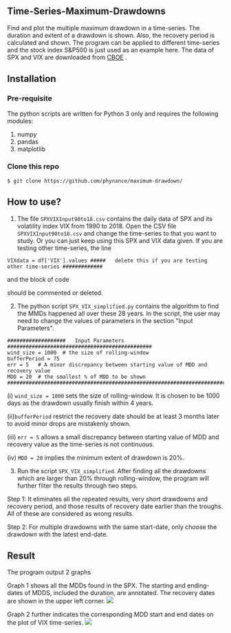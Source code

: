 ## Time-Series-Maximum-Drawdowns
Find and plot the multiple maximum drawdown in a time-series. The duration and extent of a drawdown is shown. Also, the recovery period is calculated and shown.
The program can be applied to different time-series and the stock index S&P500 is just used as an example here. The data of SPX and VIX are downloaded from [CBOE](http://www.cboe.com/products/vix-index-volatility/vix-options-and-futures/vix-index/vix-historical-data) .

## Installation
### Pre-requisite
The python scripts are written for Python 3 only and requires the following modules:
1. numpy
2. pandas
3. matplotlib


### Clone this repo
`$ git clone https://github.com/phynance/maximum-drawdown/`

## How to use?
1. The file `SPXVIXInput90to18.csv` contains the daily data of SPX and its volatility index VIX from 1990 to 2018. Open the CSV file `SPXVIXInput90to18.csv` and change the time-series to that you want to study. Or you can just keep using this SPX and VIX data given. If you are testing other time-series, the line 

``` VIXdata = df['VIX'].values #####   delete this if you are testing other time-series ############# ```

and the block of code

should be commented or deleted. 

2. The python script `SPX_VIX_simplified.py` contains the algorithm to find the MMDs happened all over these 28 years. In the script, the user may need to change the values of parameters in the section "Input Parameters".
```
###################   Input Parameters     ###############################################
wind_size = 1000  # the size of rolling-window 
bufferPeriod = 75 
err = 5   # A minor discrepancy between starting value of MDD and recovery value 
MDD = 20  # the smallest % of MDD to be shown
##########################################################################################
```
(i) ```wind_size = 1000``` sets the size of rolling-window. It is chosen to be 1000 days as the drawdown usually finish within 4 years. 

(ii)```bufferPeriod``` restrict the recovery date should be at least 3 months later to avoid minor drops are mistakenly shown.

(iii) ```err = 5``` allows a small discrepancy between starting value of MDD and recovery value as the time-series is not continuous.

(iv) ```MDD = 20``` implies the minimum extent of drawdown is 20%. 

3. Run the script `SPX_VIX_simplified`. After finding all the drawdowns which are larger than 20% through rolling-window, the program will further filter the results through two steps.

Step 1: It eliminates all the repeated results, very short drawdowns and recovery period, and those results of recovery date earlier than the troughs. All of these are considered as wrong results.

Step 2: For multiple drawdowns with the same start-date, only choose the drawdown with the latest end-date. 


## Result
The program output 2 graphs 

Graph 1 shows all the MDDs found in the SPX. The starting and ending-dates of MDDS, included the duration, are annotated. The recovery dates are shown in the upper left corner. 
<img src="https://github.com/phynance/Time-Series-Maximum-Drawdowns/blob/master/Figure_1.png">

Graph 2 further indicates the corresponding MDD start and end dates on the plot of VIX time-series.
<img src="https://github.com/phynance/Time-Series-Maximum-Drawdowns/blob/master/Figure_2.png">



